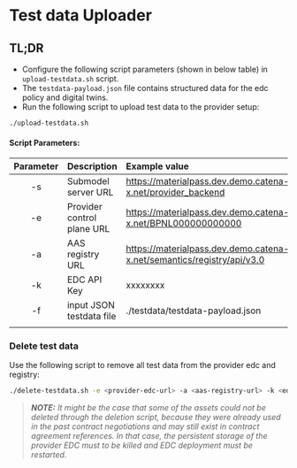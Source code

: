 <!-- 
  Tractus-X - Digital Product Passport Application 
 
  Copyright (c) 2022, 2024 BASF SE, BMW AG, Henkel AG & Co. KGaA
  Copyright (c) 2022, 2024 Contributors to the Eclipse Foundation

  See the NOTICE file(s) distributed with this work for additional
  information regarding copyright ownership.
 
  This program and the accompanying materials are made available under the
  terms of the Apache License, Version 2.0 which is available at
  https://www.apache.org/licenses/LICENSE-2.0.
 
  Unless required by applicable law or agreed to in writing, software
  distributed under the License is distributed on an "AS IS" BASIS
  WITHOUT WARRANTIES OR CONDITIONS OF ANY KIND,
  either express or implied. See the
  License for the specific language govern in permissions and limitations
  under the License.
 
  SPDX-License-Identifier: Apache-2.0
-->

# Test data Uploader
## TL;DR 

- Configure the following script parameters (shown in below table) in `upload-testdata.sh` script.
- The `testdata-payload.json` file contains structured data for the edc policy and digital twins.
- Run the following script to upload test data to the provider setup:
```bash
./upload-testdata.sh
```

#### Script Parameters:
| Parameter  | Description                  | Example value                                                           | Required/Optionl |
| :---:      | :---                         | :---                                                                    | :---:            |
| -s         | Submodel server URL          | https://materialpass.dev.demo.catena-x.net/provider_backend             | Required         | 
| -e         | Provider control plane URL   | https://materialpass.dev.demo.catena-x.net/BPNL000000000000             | Required         |
| -a         | AAS registry URL             | https://materialpass.dev.demo.catena-x.net/semantics/registry/api/v3.0  | Required         |
| -k         | EDC API Key                  | xxxxxxxx                                                                | Required         |
| -f         | input JSON testdata file     | ./testdata/testdata-payload.json                                        | Required         |
|            |                              |                                                                         |                  |


### Delete test data

Use the following script to remove all test data from the provider edc and registry:
```bash
./delete-testdata.sh -e <provider-edc-url> -a <aas-registry-url> -k <edc-api-key>
```


> **_NOTE:_**
*It might be the case that some of the assets could not be deleted through the deletion script, because they were already used in the past contract negotiations and may still exist in contract agreement references. In that case, the persistent storage of the provider EDC must to be killed and EDC deployment must be restarted.*
